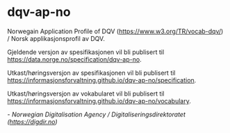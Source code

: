 # dqv-ap-no

Norwegain Application Profile of DQV (<https://www.w3.org/TR/vocab-dqv/>) / Norsk applikasjonsprofil av DQV.

Gjeldende versjon av spesifikasjonen vil bli publisert til <https://data.norge.no/specification/dqv-ap-no>.

Utkast/høringsversjon av spesifikasjonen vil bli publisert til <https://informasjonsforvaltning.github.io/dqv-ap-no/specification>.

Utkast/høringsversjon av vokabularet vil bli publisert til <https://informasjonsforvaltning.github.io/dqv-ap-no/vocabulary>.

\- _Norwegian Digitalisation Agency / Digitaliseringsdirektoratet (<https://digdir.no>)_
